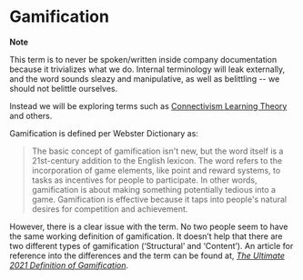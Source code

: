 # Gamification 

**Note**

This term is to never be spoken/written inside company documentation because it trivializes what we do. 
Internal terminology will leak externally, and the word sounds sleazy and manipulative, as well as belittling -- we should not belittle ourselves.

Instead we will be exploring terms such as [Connectivism Learning Theory](https://github.com/interlock-network/interlock-kb/blob/67c5b12d4a688843ed24f023665f0afe06862f3a/what/connectivism-learning-theory.md) and others.

Gamification is defined per Webster Dictionary as: 
>The basic concept of gamification isn't new, but the word itself is a 21st-century addition to the English lexicon. 
The word refers to the incorporation of game elements, like point and reward systems, to tasks as incentives for people to participate. 
In other words, gamification is about making something potentially tedious into a game. 
Gamification is effective because it taps into people's natural desires for competition and achievement.

However, there is a clear issue with the term. No two people seem to have the same working definition of gamification. 
It doesn’t help that there are two different types of gamification (‘Structural’ and ‘Content’).
An article for reference into the differences and the term can be found at,
[*The Ultimate 2021 Definition of Gamification*](https://www.growthengineering.co.uk/definition-of-gamification/).


